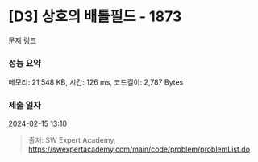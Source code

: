# [D3] 상호의 배틀필드 - 1873 

[문제 링크](https://swexpertacademy.com/main/code/problem/problemDetail.do?contestProbId=AV5LyE7KD2ADFAXc) 

### 성능 요약

메모리: 21,548 KB, 시간: 126 ms, 코드길이: 2,787 Bytes

### 제출 일자

2024-02-15 13:10



> 출처: SW Expert Academy, https://swexpertacademy.com/main/code/problem/problemList.do